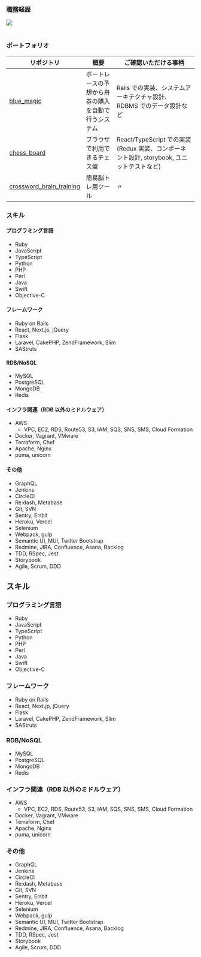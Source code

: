 ### 職務経歴

<div align="left"> 
  <a href="https://www.linkedin.com/in/k0kishima" ref="nofollow">
    <img src="https://img.shields.io/badge/LinkedIn-0077B5?style=for-the-badge&logo=linkedin&logoColor=white" />
  </a>
</div>

<br>

### ポートフォリオ

| リポジトリ                                                                        | 概要                                                 | ご確認いただける事柄                                                                     |
| --------------------------------------------------------------------------------- | ---------------------------------------------------- | ---------------------------------------------------------------------------------------- |
| [blue_magic](https://github.com/k0kishima/blue_magic)                             | ボートレースの予想から舟券の購入を自動で行うシステム | Rails での実装、システムアーキテクチャ設計、RDBMS でのデータ設計など                     |
| [chess_board](https://github.com/k0kishima/chess_board)                           | ブラウザで利用できるチェス盤                         | React/TypeScript での実装(Redux 実装、コンポーネント設計, storybook, ユニットテストなど) |
| [crossword_brain_training](https://github.com/k0kishima/crossword_brain_training) | 簡易脳トレ用ツール                                   | 〃                                                                                       |

### スキル

#### プログラミング言語

- Ruby
- JavaScript
- TypeScript
- Python
- PHP
- Perl
- Java
- Swift
- Objective-C

#### フレームワーク

- Ruby on Rails
- React, Next.js, jQuery
- Flask
- Laravel, CakePHP, ZendFramework, Slim
- SAStruts

#### RDB/NoSQL

- MySQL
- PostgreSQL
- MongoDB
- Redis

#### インフラ関連（RDB 以外のミドルウェア）

- AWS
  - VPC, EC2, RDS, Route53, S3, IAM, SQS, SNS, SMS, Cloud Formation
- Docker, Vagrant, VMware
- Terraform, Chef
- Apache, Nginx
- puma, unicorn

#### その他

- GraphQL
- Jenkins
- CircleCI
- Re:dash, Metabase
- Git, SVN
- Sentry, Errbit
- Heroku, Vercel
- Selenium
- Webpack, gulp
- Semantic UI, MUI, Twitter Bootstrap
- Redmine, JIRA, Confluence, Asana, Backlog
- TDD, RSpec, Jest
- Storybook
- Agile, Scrum, DDD

## スキル

### プログラミング言語

- Ruby
- JavaScript
- TypeScript
- Python
- PHP
- Perl
- Java
- Swift
- Objective-C

### フレームワーク

- Ruby on Rails
- React, Next.jp, jQuery
- Flask
- Laravel, CakePHP, ZendFramework, Slim
- SAStruts

### RDB/NoSQL

- MySQL
- PostgreSQL
- MongoDB
- Redis

### インフラ関連（RDB 以外のミドルウェア）

- AWS
  - VPC, EC2, RDS, Route53, S3, IAM, SQS, SNS, SMS, Cloud Formation
- Docker, Vagrant, VMware
- Terraform, Chef
- Apache, Nginx
- puma, unicorn

### その他

- GraphQL
- Jenkins
- CircleCI
- Re:dash, Metabase
- Git, SVN
- Sentry, Errbit
- Heroku, Vercel
- Selenium
- Webpack, gulp
- Semantic UI, MUI, Twitter Bootstrap
- Redmine, JIRA, Confluence, Asana, Backlog
- TDD, RSpec, Jest
- Storybook
- Agile, Scrum, DDD
